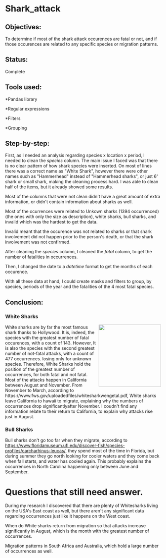 # Shark_attack
## Objectives:
 To determine if most of the shark attack occurences are fatal or not, and if those occurences are related to any specific species or migration patterns.

## Status:
 Complete

## Tools used:
 *Pandas library
 
 *Regular expressions
 
 *Filters

 *Grouping

## Step-by-step:
 First, as I needed an analysis regarding species x location x period, I needed to clean the *species* column. The main issue I faced was that there is no clear pattern of how shark species were inserted. On most of lines there was a correct name as "White Shark", however there were other names such as "Hammerhead" instead of "Hammerhead sharks", or just 6' shark or small shark, making the cleaning process hard. I was able to clean half of the items, but it already showed some results. 
 
 Most of the columns that were not clean didn't have a great amount of extra information, or didn't contain information about sharks as well. 
 
 Most of the ocurrences were related to Unkown sharks (1394 occurrenced) (the ones with only the size as description), white sharks, bull sharks, and invalid which was the hardest to get the data. 
 
 Invalid meant that the occurence was not related to sharks or that shark involvement did not happen prior to the person's death, or that the shark involvement was not confirmed.
 
 After cleaning the *species* column, I cleaned the *fatal* column, to get the number of fatalities in occurrences. 
 
 Then, I changed the date to a *datetime* format to get the months of each occurence. 
 
 With all these data at hand, I could create masks and filters to group, by species, periods of the year and the fatalities of the 4 most fatal species. 
 
## Conclusion:
### White Sharks

<img align="right" src="https://pbs.twimg.com/media/E5tyqoBXwAwBzym.jpg" alt="" width="201" height="201" />
White sharks are by far the most famous shark thanks to Hollywood. It is, indeed, the species with the greatest number of fatal occurences, with a count of 143. However, It is also the species with the second greatest number of not-fatal attacks, with a count of 477 occurrences. losing only for unknown species. Therefore, White Sharks 
hold the position of the greatest number of occurrences, for both fatal and not fatal.
Most of the attacks happen in California between August and November. From November to March, according to https://www.fws.gov/uploadedfiles/whitesharkwengetal.pdf, White sharks leave California to hawaii to migrate, explaining why the numbers of occurrences drop significantlyafter November. I coudn't find any information relate to their return to California, to explain why attacks rise just in August.


### Bull Sharks
Bull sharks don't go too far when they migrate, according to https://www.floridamuseum.ufl.edu/discover-fish/species-profiles/carcharhinus-leucas/, they spend most of the time in Florida, but during summer they go north looking for cooler waters and they come back when fall starts, and water has cooled again.
This probably explains the occurrences in North Carolina happening only between June and September.

# Questions that still need answer.

During my research I discovered that there are plenty of Whitesharks living on the USA's East coast as well, but there aren't any significant data regarding occurrences just like it happens on the West coast.

When do White sharks return from migration so that attacks increase significantly in August, which is the month with the greatest number of occurrences. 

Migration patterns in South Africa and Australia, which hold a large number of occurrences as well.


	

	
	
	
	
	
	
